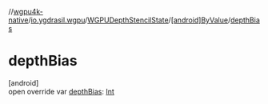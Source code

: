 //[wgpu4k-native](../../../../index.md)/[io.ygdrasil.wgpu](../../index.md)/[WGPUDepthStencilState](../index.md)/[[android]ByValue](index.md)/[depthBias](depth-bias.md)

# depthBias

[android]\
open override var [depthBias](depth-bias.md): [Int](https://kotlinlang.org/api/core/kotlin-stdlib/kotlin/-int/index.html)